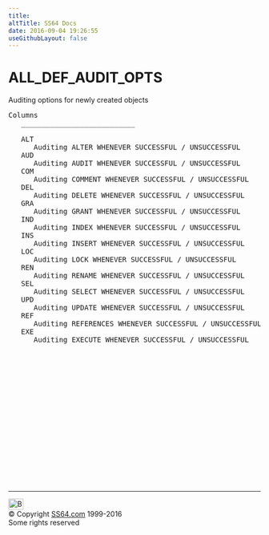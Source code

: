 ```yaml
---
title:
altTitle: SS64 Docs
date: 2016-09-04 19:26:55
useGithubLayout: false
---
```

<!-- #BeginLibraryItem "/Library/head_orad.lbi" --><!-- #EndLibraryItem --><h1>ALL_DEF_AUDIT_OPTS </h1><p> Auditing options for newly created objects </p> 
 
<pre>Columns
   ___________________________
 
   ALT
      Auditing ALTER WHENEVER SUCCESSFUL / UNSUCCESSFUL
   AUD
      Auditing AUDIT WHENEVER SUCCESSFUL / UNSUCCESSFUL
   COM
      Auditing COMMENT WHENEVER SUCCESSFUL / UNSUCCESSFUL
   DEL
      Auditing DELETE WHENEVER SUCCESSFUL / UNSUCCESSFUL
   GRA
      Auditing GRANT WHENEVER SUCCESSFUL / UNSUCCESSFUL
   IND
      Auditing INDEX WHENEVER SUCCESSFUL / UNSUCCESSFUL
   INS
      Auditing INSERT WHENEVER SUCCESSFUL / UNSUCCESSFUL
   LOC
      Auditing LOCK WHENEVER SUCCESSFUL / UNSUCCESSFUL
   REN
      Auditing RENAME WHENEVER SUCCESSFUL / UNSUCCESSFUL
   SEL
      Auditing SELECT WHENEVER SUCCESSFUL / UNSUCCESSFUL
   UPD
      Auditing UPDATE WHENEVER SUCCESSFUL / UNSUCCESSFUL
   REF
      Auditing REFERENCES WHENEVER SUCCESSFUL / UNSUCCESSFUL (not used)
   EXE
      Auditing EXECUTE WHENEVER SUCCESSFUL / UNSUCCESSFUL

</pre><!-- #BeginLibraryItem "/Library/foot_orad.lbi" --><p>
<!-- oracle-footer -->
<ins class="adsbygoogle" style="display:inline-block;width:300px;height:250px" data-ad-client="ca-pub-6140977852749469" data-ad-slot="4275490898"></ins>
<script>
(adsbygoogle = window.adsbygoogle || []).push({});
</script></p>
<hr>
<div id="bl" class="footer"><a href="ALL_DEF_AUDIT_OPTS.html#"><img src="../images/top.png" width="30" height="22" alt="Back to the Top"></a></div>
<div id="br" class="footer, tagline">© Copyright <a href="../index.html">SS64.com</a> 1999-2016<br>
Some rights reserved</div>
<!-- #EndLibraryItem -->

